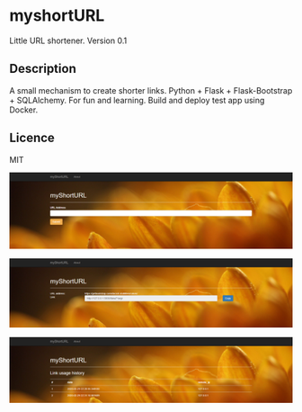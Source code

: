 # myshortURL
Little URL shortener. 
Version 0.1

## Description

A small mechanism to create shorter links. Python + Flask + Flask-Bootstrap + SQLAlchemy. For fun and learning.
Build and deploy test app using Docker.

## Licence

MIT

![Screen](/doc/main.png)

![Screen](/doc/link.png)

![Screen](/doc/stat.png)
